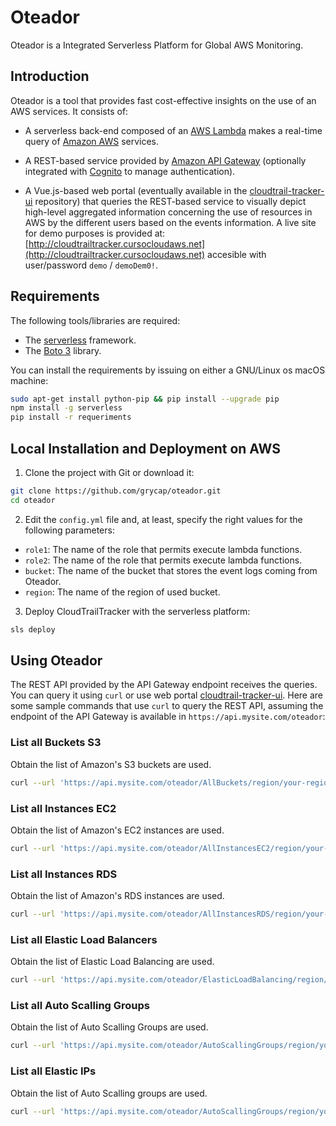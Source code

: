 # Oteador

Oteador is a Integrated Serverless Platform for Global AWS Monitoring.

## Introduction

Oteador is a tool that provides fast cost-effective insights on the use of an AWS services. It consists of:

* A serverless back-end composed of an [AWS Lambda](https://aws.amazon.com/lambda) makes a real-time query of [Amazon AWS](https://aws.amazon.com/es/) services.

* A REST-based service provided by [Amazon API Gateway](https://aws.amazon.com/api-gateway/) (optionally integrated with [Cognito](https://aws.amazon.com/cognito) to manage authentication).

* A Vue.js-based web portal (eventually available in the [cloudtrail-tracker-ui](https://github.com/grycap/cloudtrail-tracker-ui) repository) that queries the REST-based service to visually depict high-level aggregated information concerning the use of resources in AWS by the different users based on the events information. A live site for demo purposes is provided at: [http://cloudtrailtracker.cursocloudaws.net](http://cloudtrailtracker.cursocloudaws.net) accesible with user/password `demo` / `demoDem0!`.

## Requirements

The following tools/libraries are required:

- The [serverless](https://serverless.com/) framework.
- The [Boto 3](http://boto3.readthedocs.io/en/latest/) library.

You can install the requirements by issuing on either a GNU/Linux os macOS machine:

```sh
sudo apt-get install python-pip && pip install --upgrade pip
npm install -g serverless
pip install -r requeriments
```
## Local Installation and Deployment on AWS

1. Clone the project with Git or download it:

```sh
git clone https://github.com/grycap/oteador.git
cd oteador
```

2. Edit the `config.yml` file and, at least, specify the right values for the following parameters:

* `role1`: The name of the role that permits execute lambda functions.
* `role2`: The name of the role that permits execute lambda functions.
* `bucket`: The name of the bucket that stores the event logs coming from Oteador.
* `region`: The name of the region of used bucket.


3. Deploy CloudTrailTracker with the serverless platform:

```sh
sls deploy
```

## Using Oteador

The REST API provided by the API Gateway endpoint receives the queries. You can query it using `curl` or use web portal [cloudtrail-tracker-ui](https://github.com/grycap/cloudtrail-tracker-ui). Here are some sample commands that use `curl` to query the REST API, assuming the endpoint of the API Gateway is available in `https://api.mysite.com/oteador`:

### List all Buckets S3

Obtain the list of Amazon's S3 buckets are used.

```sh
curl --url 'https://api.mysite.com/oteador/AllBuckets/region/your-region'
```

### List all Instances EC2

Obtain the list of Amazon's EC2 instances are used.

```sh
curl --url 'https://api.mysite.com/oteador/AllInstancesEC2/region/your-region'
```

### List all Instances RDS

Obtain the list of Amazon's RDS instances are used.

```sh
curl --url 'https://api.mysite.com/oteador/AllInstancesRDS/region/your-region'
```

### List all Elastic Load Balancers

Obtain the list of Elastic Load Balancing are used.

```sh
curl --url 'https://api.mysite.com/oteador/ElasticLoadBalancing/region/your-region'
```

### List all Auto Scalling Groups

Obtain the list of Auto Scalling Groups are used.

```sh
curl --url 'https://api.mysite.com/oteador/AutoScallingGroups/region/your-region'
```

### List all Elastic IPs

Obtain the list of Auto Scalling groups are used.

```sh
curl --url 'https://api.mysite.com/oteador/AutoScallingGroups/region/your-region'
```
